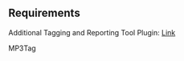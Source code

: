 
## Requirements
Additional Tagging and Reporting Tool Plugin: [Link](https://getmusicbee.com/addons/plugins/49/additional-tagging-amp-reporting-tools/)

MP3Tag
